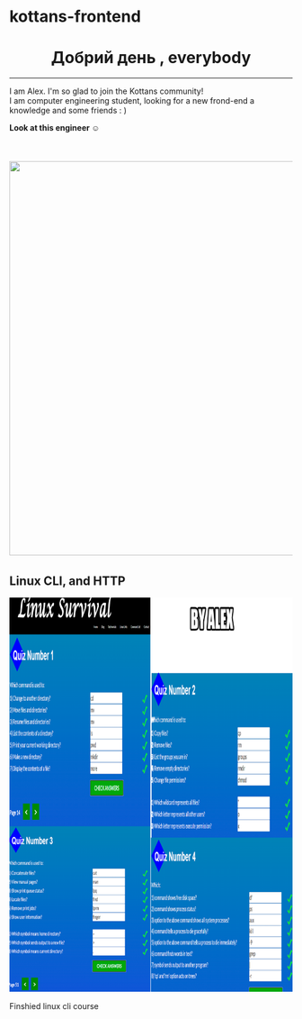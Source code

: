 # kottans-frontend
<h1 align="center"> Добрий день , everybody</h1>
<hr/>
<p> <span>I am Alex.</span> I'm so glad to join the Kottans community! <br/> I am computer engineering student, looking for a new frond-end a knowledge and some friends : ) </p>
<strong> Look at this engineer ☺</strong>
<br/>
<br/><br/>
<br/>
<img width="600" height="700" src="https://github.com/OGBeas222/C-1/blob/main/kottans.jpg" alt="">

## Linux CLI, and HTTP
<img width="600" height="700" src="https://github.com/OGBeas222/kottans-frontend/blob/main/task_linux_cli/linux-survival.png" alt="">


<p> Finshied linux cli course </p>
